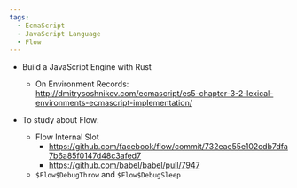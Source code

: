 ```yaml
---
tags: 
  - EcmaScript
  - JavaScript Language
  - Flow
---
```


- Build a JavaScript Engine with Rust
  - On Environment Records: http://dmitrysoshnikov.com/ecmascript/es5-chapter-3-2-lexical-environments-ecmascript-implementation/

- To study about Flow:
  - Flow Internal Slot
    - https://github.com/facebook/flow/commit/732eae55e102cdb7dfa7b6a85f0147d48c3afed7
    - https://github.com/babel/babel/pull/7947
  - `$Flow$DebugThrow` and `$Flow$DebugSleep`